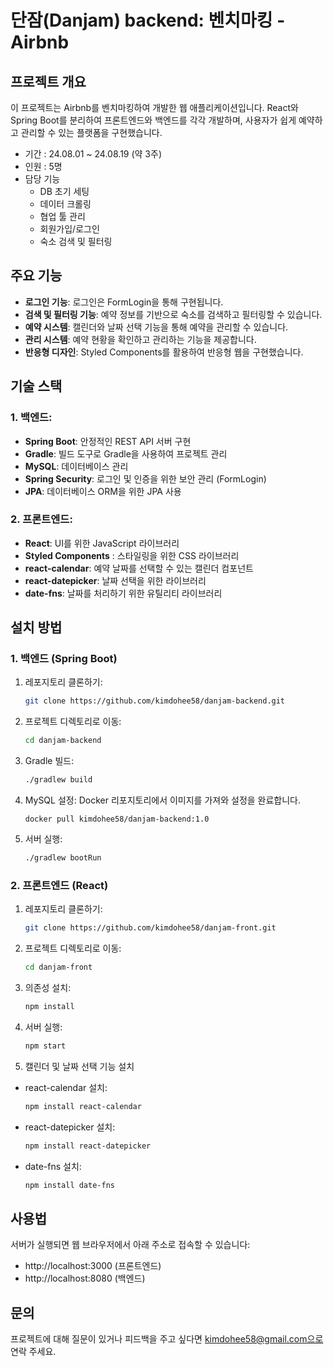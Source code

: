 # 단잠(Danjam) backend: 벤치마킹 - Airbnb

## 프로젝트 개요
이 프로젝트는 Airbnb를 벤치마킹하여 개발한 웹 애플리케이션입니다. React와 Spring Boot를 분리하여 프론트엔드와 백엔드를 각각 개발하며, 사용자가 쉽게 예약하고 관리할 수 있는 플랫폼을 구현했습니다.
- 기간 : 24.08.01 ~ 24.08.19 (약 3주)
- 인원 : 5명
- 담당 기능
  - DB 초기 세팅
  - 데이터 크롤링
  - 협업 툴 관리
  - 회원가입/로그인
  - 숙소 검색 및 필터링

## 주요 기능
- **로그인 기능**: 로그인은 FormLogin을 통해 구현됩니다.
- **검색 및 필터링 기능**: 예약 정보를 기반으로 숙소를 검색하고 필터링할 수 있습니다.
- **예약 시스템**: 캘린더와 날짜 선택 기능을 통해 예약을 관리할 수 있습니다.
- **관리 시스템**: 예약 현황을 확인하고 관리하는 기능을 제공합니다.
- **반응형 디자인**: Styled Components를 활용하여 반응형 웹을 구현했습니다.

## 기술 스택
### 1. **백엔드**:
   - **Spring Boot**: 안정적인 REST API 서버 구현
   - **Gradle**: 빌드 도구로 Gradle을 사용하여 프로젝트 관리
   - **MySQL**: 데이터베이스 관리
   - **Spring Security**: 로그인 및 인증을 위한 보안 관리 (FormLogin)
   - **JPA**: 데이터베이스 ORM을 위한 JPA 사용

### 2. **프론트엔드**:
   - **React**: UI를 위한 JavaScript 라이브러리
   - **Styled Components** : 스타일링을 위한 CSS 라이브러리
   - **react-calendar**: 예약 날짜를 선택할 수 있는 캘린더 컴포넌트
   - **react-datepicker**: 날짜 선택을 위한 라이브러리
   - **date-fns**: 날짜를 처리하기 위한 유틸리티 라이브러리

## 설치 방법

### 1. **백엔드 (Spring Boot)**
1. 레포지토리 클론하기:
   ```bash
   git clone https://github.com/kimdohee58/danjam-backend.git
   ```
2. 프로젝트 디렉토리로 이동:
   ```bash
   cd danjam-backend
   ```
3. Gradle 빌드:
   ```bash
   ./gradlew build
   ```
4. MySQL 설정: Docker 리포지토리에서 이미지를 가져와 설정을 완료합니다.
   ```
   docker pull kimdohee58/danjam-backend:1.0
   ```
5. 서버 실행:
   ```bash
   ./gradlew bootRun
   ```
### 2. **프론트엔드 (React)**
1. 레포지토리 클론하기:
   ```bash
   git clone https://github.com/kimdohee58/danjam-front.git
   ```
2. 프로젝트 디렉토리로 이동:
   ```bash
   cd danjam-front
   ```
3. 의존성 설치:
   ```bash
   npm install
   ```
4. 서버 실행:
   ```bash
   npm start
   ```
5. 캘린더 및 날짜 선택 기능 설치
- react-calendar 설치:
   ```bash
   npm install react-calendar
   ```
- react-datepicker 설치:
   ```bash
   npm install react-datepicker
   ```
- date-fns 설치:
   ```bash
   npm install date-fns
   ```

## 사용법
서버가 실행되면 웹 브라우저에서 아래 주소로 접속할 수 있습니다:

- http://localhost:3000 (프론트엔드)
- http://localhost:8080 (백엔드)

## 문의
프로젝트에 대해 질문이 있거나 피드백을 주고 싶다면 kimdohee58@gmail.com으로 연락 주세요.

